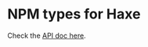 # NPM types for Haxe
Check the [API doc here](https://rawgit.com/abedev/npm/master/docs/index.html).
